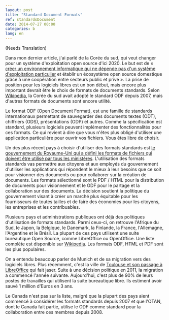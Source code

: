 ```yaml
---
layout: post
title: "Standard Document Formats"
ref: standardsDocument
date: 2014-07-27 00:00
categories: b
lang: en
---
```


(Needs Translation)

Dans mon dernier article, j'ai parlé de la Corée du sud, qui veut changer pour un système d'exploitation open source d'ici 2020.  Le but est de « [créer un environnement informatique qui ne dépende pas d'un système d'exploitation particulier](http://www.open-source-guide.com/Actualites/Coree-du-sud-d-ici-2020-le-gouvernement-veut-se-liberer-des-os-proprietaires) et établir un écosystème open source domestique grâce à une coopération entre secteurs public et privé ».  La prise de position pour les logiciels libres est un bon début, mais encore plus important devrait être le choix de formats de documents standards.  Selon [Wikipedia](http://en.wikipedia.org/wiki/OpenDocument_adoption#South_Korea), la Corée du sud avait adopté le standard ODF depuis 2007, mais d'autres formats de documents sont encore utilité.

Le format ODF (Open Document Format), est une famille de standards  internationaux permettant de sauvegarder des documents textes (ODT), chiffriers (ODS), présentations (ODP)  et autres.   Comme la spécification est standard, plusieurs logiciels peuvent implémenter des fonctionnalités pour ces formats.  Ce qui revient à dire que vous n'êtes plus obligé d'utiliser une application particulière pour ouvrir vos fichiers.  Vous êtes libre de choisir.

Un des plus récent pays à choisir d'utiliser des formats standards est [le gouvernement du Royaume-Uni qui a défini les formats de fichiers qui doivent être utilisé par tous les ministères](https://www.gov.uk/government/news/open-document-formats-selected-to-meet-user-needs).  L'utilisation des formats standards vas permettre aux citoyens et aux employés du gouvernement d'utiliser les applications qui répondent le mieux à leur besoins  que ce soit pour visionner des documents ou pour collaborer sur la création de documents.  Les formats sélectionné sont le PDF / HTML pour la distribution de documents pour visionnement et le ODF pour le partage et la collaboration sur des documents.   La décision soutient la politique du gouvernement visant à créer un marché plus équitable pour les fournisseurs de toutes tailles et de faire des économies pour les citoyens, les entreprises et les contribuables.

Plusieurs pays et administrations publiques ont déjà des politiques d'utilisation de formats standards.  Parmi ceux-ci, on retrouve l'Afrique du Sud, le Japon, la Belgique, le Danemark, la Finlande, la France, l'Allemagne, l'Argentine et le Brésil.  La plupart de ces pays utilisent une suite bureautique Open Source, comme LibreOffice ou OpenOffice.  Une liste complète est disponible sur [Wikipedia](http://en.wikipedia.org/wiki/OpenDocument_adoption).  Les formats ODF, HTML et PDF sont les plus populaires.

On a entendu beaucoup parler de Munich et de sa migration vers des logiciels libres.  Plus récemment, c'est la ville de [Toulouse et son passage à LibreOffice](https://joinup.ec.europa.eu/community/osor/news/moving-libreoffice-saves-toulouse-1-million) qui fait jaser.  Suite à une décision politique en 2011, la migration a commencé l'année suivante.  Aujourd'hui, c'est plus de 90% de leurs postes de travailles qui utilisent la suite bureautique libre.   Ils estiment avoir sauvé 1 million d'Euros en 3 ans.

Le Canada n'est pas sur la liste, malgré que la plupart des pays aient commencé à considérer les formats standards depuis 2007 et que l'OTAN, dont le Canada fait partie, utilise le ODF comme standard pour la collaboration entre ces membres depuis 2008.
